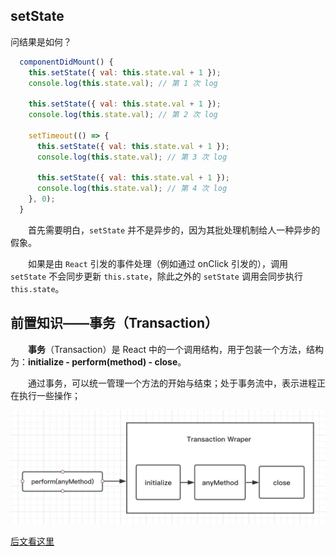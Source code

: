 ## setState

问结果是如何？
```js
  componentDidMount() {
    this.setState({ val: this.state.val + 1 });
    console.log(this.state.val); // 第 1 次 log

    this.setState({ val: this.state.val + 1 });
    console.log(this.state.val); // 第 2 次 log

    setTimeout(() => {
      this.setState({ val: this.state.val + 1 });
      console.log(this.state.val); // 第 3 次 log

      this.setState({ val: this.state.val + 1 });
      console.log(this.state.val); // 第 4 次 log
    }, 0);
  }
```
&emsp;&emsp;首先需要明白，`setState` 并不是异步的，因为其批处理机制给人一种异步的假象。

&emsp;&emsp;如果是由 `React` 引发的事件处理（例如通过 onClick 引发的），调用 `setState` 不会同步更新 `this.state`，除此之外的 `setState` 调用会同步执行 `this.state`。

## 前置知识——事务（Transaction）

&emsp;&emsp;**事务**（Transaction）是 React 中的一个调用结构，用于包装一个方法，结构为：**initialize - perform(method) - close**。

&emsp;&emsp;通过事务，可以统一管理一个方法的开始与结束；处于事务流中，表示进程正在执行一些操作；

![Transaction](./setState/Transaction.png)

[后文看这里](https://juejin.cn/post/6844903801153945608#heading-5)